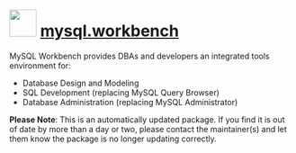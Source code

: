 # <img src="https://cdn.jsdelivr.net/gh/mkevenaar/chocolatey-packages@3eea054c3790ec5b5d23cd6c089ed0ad1f4825fd/icons/mysql-workbench.png" width="48" height="48"/> [mysql.workbench](https://chocolatey.org/packages/mysql.workbench)

MySQL Workbench provides DBAs and developers an integrated tools environment for:

- Database Design and Modeling
- SQL Development (replacing MySQL Query Browser)
- Database Administration (replacing MySQL Administrator)

**Please Note**: This is an automatically updated package. If you find it is
out of date by more than a day or two, please contact the maintainer(s) and
let them know the package is no longer updating correctly.
